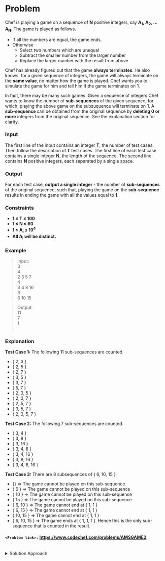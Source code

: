 # Problem
Chef is playing a game on a sequence of **N** positive integers, say **A<sub>1</sub>, A<sub>2</sub>, ... A<sub>N</sub>**. The game is played as follows.

*   If all the numbers are equal, the game ends.
*   Otherwise
    *   Select two numbers which are unequal
    *   Subtract the smaller number from the larger number
    *   Replace the larger number with the result from above

Chef has already figured out that the game **always terminates**. He also knows, for a given sequence of integers, the game will always terminate on the **same value**, no matter how the game is played. Chef wants you to simulate the game for him and tell him if the game terminates on **1**.

In fact, there may be many such games. Given a sequence of integers Chef wants to know the number of **sub-sequences** of the given sequence, for which, playing the above game on the subsuquence will terminate on **1**. A **sub-sequence** can be obtained from the original sequence by **deleting 0 or more** integers from the original sequence. See the explanation section for clarity.

### Input
The first line of the input contains an integer **T**, the number of test cases. Then follow the description of **T** test cases. The first line of each test case contains a single integer **N**, the length of the sequence. The second line contains **N** positive integers, each separated by a single space.

### Output
For each test case, **output a single integer** - the number of **sub-sequences** of the original sequence, such that, playing the game on the **sub-sequence** results in ending the game with all the values equal to **1**.

### Constraints
- **1 ≤ T ≤ 100**  
- **1 ≤ N ≤ 60**  
- **1 ≤ A<sub>i</sub> ≤ 10<sup>4</sup>**  
- **All A<sub>i</sub> will be distinct.**

### Example
>Input:<br/>
3<br/>
4<br/>
2 3 5 7<br/>
4<br/>
3 4 8 16<br/>
3<br/>
6 10 15<br/>

>Output:<br/>
11<br/>
7<br/>
1<br/><br/>

### Explanation
**Test Case 1:** The following 11 sub-sequences are counted.

*   { 2, 3 }
*   { 2, 5 }
*   { 2, 7 }
*   { 3, 5 }
*   { 3, 7 }
*   { 5, 7 }
*   { 2, 3, 5 }
*   { 2, 3, 7 }
*   { 2, 5, 7 }
*   { 3, 5, 7 }
*   { 2, 3, 5, 7 }

**Test Case 2:** The following 7 sub-sequences are counted.

*   { 3, 4 }
*   { 3, 8 }
*   { 3, 16 }
*   { 3, 4, 8 }
*   { 3, 4, 16 }
*   { 3, 8, 16 }
*   { 3, 4, 8, 16 }

**Test Case 3:** There are 8 subsequences of { 6, 10, 15 }

*   {} => The game cannot be played on this sub-sequence
*   { 6 } => The game cannot be played on this sub-sequence
*   { 10 } => The game cannot be played on this sub-sequence
*   { 15 } => The game cannot be played on this sub-sequence
*   { 6, 10 } => The game cannot end at { 1, 1 }
*   { 6, 15 } => The game cannot end at { 1, 1 }
*   { 10, 15 } => The game cannot end at { 1, 1 }
*   { 6, 10, 15 } => The game ends at { 1, 1, 1 }. Hence this is the only sub-sequence that is counted in the result.

#### `<Problem link>` : <https://www.codechef.com/problems/AMSGAME2>
<br/>
<details>
  <summary>Solution Approach</summary>
  
  ######
  
   
  
  ### References
  
  >https://discuss.codechef.com/problems/AMSGAME2<br/>
  
</details>
